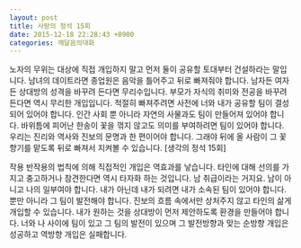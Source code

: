 ```yaml
---
layout: post
title: 사랑의 정석 15회
date: 2015-12-18 22:28:43 +0900
categories: 깨달음의대화
---
```

노자의 무위는 대상에 직접 개입하지 말고 먼저 둘이 공유할 토대부터 건설하라는 말입니다. 남녀의 데이트라면 종업원은 음악을 틀어주고 뒤로 빠져줘야 합니다. 남자든 여자든 상대방의 성격을 바꾸려 든다면 무리수입니다. 부모가 자식의 취미와 전공을 바꾸려 든다면 역시 무리한 개입입니다. 적절히 빠져주려면 사전에 너와 내가 공유할 팀이 결성되어 있어야 합니다. 인간 사회 뿐 아니라 자연의 사물과도 팀이 만들어져 있어야 합니다. 바위틈에 피어난 한송이 꽃을 꺾지 않고도 의미를 부여하려면 팀이 있어야 합니다. 우리는 진리와 역사와 진보의 문명과 한 편이어야 합니다. 그래야 뒤에 올 사람이 그 꽃향기를 맡도록 뒤로 빠져서 지켜볼 수 있습니다. [생각의 정석 15회] 

  


작용 반작용의 법칙에 의해 직접적인 개입은 역효과를 낳습니다. 타인에 대해 선의를 가지고 충고하거나 참견한다면 역시 타자화 하는 것입니다. 남 취급이라는 거지요. 남이 아니고 나의 일부여야 합니다. 내가 아닌데 내가 되려면 내가 소속된 팀이 있어야 합니다. 뿐만 아니라 그 팀이 발전해야 합니다. 진보의 흐름 속에서만 상처주지 않고 타인의 삶게 개입할 수 있습니다. 내가 원하는 것을 상대방이 먼저 제안하도록 환경을 만들어야 합니다. 너와 나 사이에 팀이 있고 그 팀의 발전이 있으며 그 발전방향과 맞는 순방향 개입은 성공하고 역방향 개입은 실패합니다.